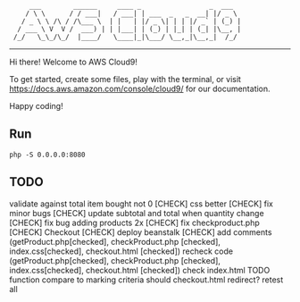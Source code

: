          ___        ______     ____ _                 _  ___  
        / \ \      / / ___|   / ___| | ___  _   _  __| |/ _ \ 
       / _ \ \ /\ / /\___ \  | |   | |/ _ \| | | |/ _` | (_) |
      / ___ \ V  V /  ___) | | |___| | (_) | |_| | (_| |\__, |
     /_/   \_\_/\_/  |____/   \____|_|\___/ \__,_|\__,_|  /_/ 
 ----------------------------------------------------------------- 


Hi there! Welcome to AWS Cloud9!

To get started, create some files, play with the terminal,
or visit https://docs.aws.amazon.com/console/cloud9/ for our documentation.

Happy coding!

## Run
`php -S 0.0.0.0:8080`

## TODO
validate against total item bought not 0 [CHECK]
css better  [CHECK]
fix minor bugs [CHECK]
update subtotal and total when quantity change [CHECK]
fix bug adding products 2x [CHECK]
fix checkproduct.php [CHECK]
Checkout [CHECK]
deploy beanstalk [CHECK]
add comments (getProduct.php[checked], checkProduct.php [checked], index.css[checked], checkout.html [checked])
recheck code (getProduct.php[checked], checkProduct.php [checked], index.css[checked], checkout.html [checked])
check index.html TODO function
compare to marking criteria
should checkout.html redirect?
retest all
